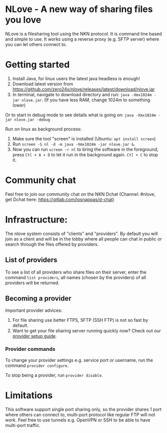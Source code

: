 # NLove - A new way of sharing files you love

NLove is a filesharing tool using the NKN protocol. It is command line based and simple to use. It works using a reverse proxy (e.g. SFTP server) where you can let others
connect to.

# Getting started

1) Install Java, for linux users the latest java headless is enough!
2) Download latest version from https://github.com/zero24x/nlove/releases/latest/download/nlove.jar
3) In terminal, navigate to download directory and run: `java -Xmx1024m -jar nlove.jar`. (If you have less RAM, change 1024m to something lower)

Or to start in debug mode to see details what is going on: `java -Xmx1024m -jar nlove.jar -debug`

Run on linux as background process:

1) Make sure the tool "screen" is installed (Ubuntu: `apt install screen`)
2) Run `screen -S nl -d -m java -Xmx1024m -jar nlove.jar &`.
3) Now you can run `screen -r nl` to bring the software in the foreground, press `Ctl + A + D` to let it run in the background again. `Ctl + C` to stop it.


# Community chat
Feel free to join our community chat on the NKN Dchat (Channel: #nlove, get Dchat here: https://gitlab.com/losnappas/d-chat)

# Infrastructure:

The nlove system consists of "clients" and "providers". By default you will join as a client and will be in the lobby where all 
people can chat in public or search through the files offered by providers.

## List of providers
To see a list of all providers who share files on their server, enter the command `list providers`, all names (chosen by the providers) of all providers will 
be returned.

## Becoming a provider

Important provider advices: 

1) For file sharing use better FTPS, SFTP (SSH FTP) is not so fast by default.
2) Want to get your file sharing server running quickly now? Check out our [provider setup guide](PROVIDER_SETUP_GUIDE.md).

### Provider commands

To change your provider settings e.g. service port or username, run the command `provider configure`.

To stop being a provider, run `provider disable`.

# Limitations
This software support single port sharing only, so the provider shares 1 port where others can connect to, multi-port protocol like regular FTP
will not work. Feel free to use tunnels e.g. OpenVPN or SSH to be able to have multi-port traffic.